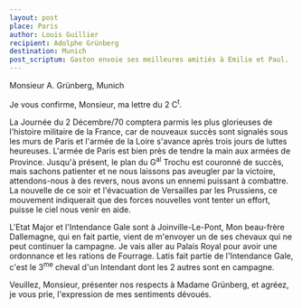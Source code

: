 ```yaml
---
layout: post
place: Paris
author: Louis Guillier
recipient: Adolphe Grünberg
destination: Munich
post_scriptum: Gaston envoie ses meilleures amitiés à Emilie et Paul.
---
```


Monsieur A. Grünberg, Munich


Je vous confirme, Monsieur, ma lettre du 2 C<sup>t</sup>.

La Journée du 2 Décembre/70 comptera parmis les plus glorieuses de l'histoire
militaire de la France, car de nouveaux succès sont signalés sous les murs de
Paris et l'armée de la Loire s'avance après trois jours de luttes heureuses.
L'armée de Paris est bien près de tendre la main aux armées de Province.
Jusqu'à présent, le plan du G<sup>al</sup> Trochu est couronné de succès, mais sachons
patienter et ne nous laissons pas aveugler par la victoire, attendons-nous
à des revers, nous avons un ennemi puissant à combattre.
La nouvelle de ce soir et l'évacuation de Versailles par les Prussiens, ce
mouvement indiquerait que des forces nouvelles vont tenter un effort, puisse le
ciel nous venir en aide.

L'Etat Major et l'Intendance Gale sont à Joinville-Le-Pont, Mon beau-frère
Dallemagne, qui en fait partie, vient de m'envoyer un de ses chevaux qui ne
peut continuer la campagne.
Je vais aller au Palais Royal pour avoir une ordonnance et les rations de
Fourrage.
Latis fait partie de l'Intendance Gale, c'est le 3<sup>me</sup> cheval d'un Intendant dont
les 2 autres sont en campagne.

Veuillez, Monsieur, présenter nos respects à Madame Grünberg, et agréez, je
vous prie, l'expression de mes sentiments dévoués.
